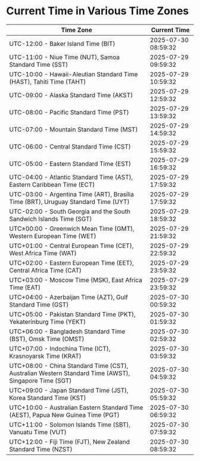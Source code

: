 # Current Time in Various Time Zones

| Time Zone | Current Time |
|-----------|--------------|
| UTC-12:00 - Baker Island Time (BIT) | 2025-07-30 08:59:32 |
| UTC-11:00 - Niue Time (NUT), Samoa Standard Time (SST) | 2025-07-29 09:59:32 |
| UTC-10:00 - Hawaii-Aleutian Standard Time (HAST), Tahiti Time (TAHT) | 2025-07-29 10:59:32 |
| UTC-09:00 - Alaska Standard Time (AKST) | 2025-07-29 12:59:32 |
| UTC-08:00 - Pacific Standard Time (PST) | 2025-07-29 13:59:32 |
| UTC-07:00 - Mountain Standard Time (MST) | 2025-07-29 14:59:32 |
| UTC-06:00 - Central Standard Time (CST) | 2025-07-29 15:59:32 |
| UTC-05:00 - Eastern Standard Time (EST) | 2025-07-29 16:59:32 |
| UTC-04:00 - Atlantic Standard Time (AST), Eastern Caribbean Time (ECT) | 2025-07-29 17:59:32 |
| UTC-03:00 - Argentina Time (ART), Brasília Time (BRT), Uruguay Standard Time (UYT) | 2025-07-29 17:59:32 |
| UTC-02:00 - South Georgia and the South Sandwich Islands Time (SGT) | 2025-07-29 18:59:32 |
| UTC±00:00 - Greenwich Mean Time (GMT), Western European Time (WET) | 2025-07-29 21:59:32 |
| UTC+01:00 - Central European Time (CET), West Africa Time (WAT) | 2025-07-29 22:59:32 |
| UTC+02:00 - Eastern European Time (EET), Central Africa Time (CAT) | 2025-07-29 23:59:32 |
| UTC+03:00 - Moscow Time (MSK), East Africa Time (EAT) | 2025-07-29 23:59:32 |
| UTC+04:00 - Azerbaijan Time (AZT), Gulf Standard Time (GST) | 2025-07-30 00:59:32 |
| UTC+05:00 - Pakistan Standard Time (PKT), Yekaterinburg Time (YEKT) | 2025-07-30 01:59:32 |
| UTC+06:00 - Bangladesh Standard Time (BST), Omsk Time (OMST) | 2025-07-30 02:59:32 |
| UTC+07:00 - Indochina Time (ICT), Krasnoyarsk Time (KRAT) | 2025-07-30 03:59:32 |
| UTC+08:00 - China Standard Time (CST), Australian Western Standard Time (AWST), Singapore Time (SGT) | 2025-07-30 04:59:32 |
| UTC+09:00 - Japan Standard Time (JST), Korea Standard Time (KST) | 2025-07-30 05:59:32 |
| UTC+10:00 - Australian Eastern Standard Time (AEST), Papua New Guinea Time (PGT) | 2025-07-30 06:59:32 |
| UTC+11:00 - Solomon Islands Time (SBT), Vanuatu Time (VUT) | 2025-07-30 07:59:32 |
| UTC+12:00 - Fiji Time (FJT), New Zealand Standard Time (NZST) | 2025-07-30 08:59:32 |
